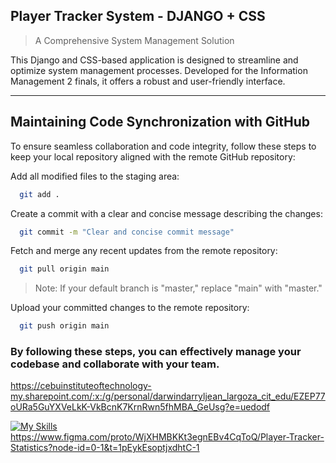 
## Player Tracker System - DJANGO + CSS
>A Comprehensive System Management Solution

This Django and CSS-based application is designed to streamline and optimize system management processes. Developed for the Information Management 2 finals, it offers a robust and user-friendly interface.

---

## Maintaining Code Synchronization with GitHub
To ensure seamless collaboration and code integrity, follow these steps to keep your local repository aligned with the remote GitHub repository:

Add all modified files to the staging area:

```bash
  git add .
```

Create a commit with a clear and concise message describing the changes:

```bash
  git commit -m "Clear and concise commit message"
```

Fetch and merge any recent updates from the remote repository:

```bash
  git pull origin main
```
>Note: If your default branch is "master," replace "main" with "master."

Upload your committed changes to the remote repository:

```bash
  git push origin main
```

### By following these steps, you can effectively manage your codebase and collaborate with your team.

https://cebuinstituteoftechnology-my.sharepoint.com/:x:/g/personal/darwindarryljean_largoza_cit_edu/EZEP77oURa5GuYXVeLkK-VkBcnK7KrnRwn5fhMBA_GeUsg?e=uedodf

[![My Skills](https://skillicons.dev/icons?i=figma&theme=light)](https://skillicons.dev)
https://www.figma.com/proto/WjXHMBKKt3egnEBv4CqToQ/Player-Tracker-Statistics?node-id=0-1&t=1pEykEsoptjxdhtC-1